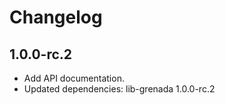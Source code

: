 # Changelog

## 1.0.0-rc.2

 - Add API documentation.
 - Updated dependencies: lib-grenada 1.0.0-rc.2
